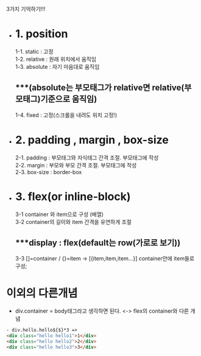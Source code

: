 3가지 기억하기!!!

- # 1. position

  1-1. static : 고정  
  1-2. relative : 원래 위치에서 움직임  
  1-3. absolute : 자기 마음대로 움직임

  ## \*\*\*(absolute는 부모태그가 relative면 relative(부모태그)기준으로 움직임)

  1-4. fixed : 고정(스크롤을 내려도 위치 고정!)

- # 2. padding , margin , box-size

  2-1. padding : 부모태그와 자식태그 간격 조절. 부모태그에 작성  
   2-2. margin : 부모와 부모 간격 조절. 부모태그에 작성  
   2-3. box-size : border-box

- # 3. flex(or inline-block)
  3-1 container 와 item으로 구성 (배열)  
   3-2 container의 길이와 item 간격을 유연하게 조절
  ## \*\*\*display : flex(default는 row(가로로 보기))
  3-3 []=container / {}=item -> [{item,item,item...}] container안에 item들로 구성;

# 이외의 다른개념

- div.container = body태그라고 생각하면 된다. <-> flex의 container와 다른 개념

```html
- div.hello.hello${$}*3 =>
<div class="hello hello1">1</div>
<div class="hello hello2">2</div>
<div class="hello hello3">3</div>
```
